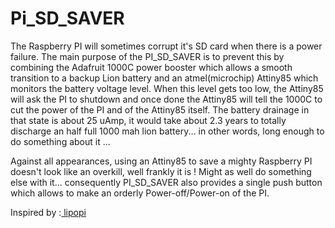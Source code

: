 # Pi_SD_SAVER
The Raspberry PI will sometimes corrupt it's SD card when there is a power failure. The main purpose of the PI_SD_SAVER is to  prevent this by combining the Adafruit 1000C power booster which allows a smooth transition to a backup Lion battery and an atmel(microchip) Attiny85 which monitors the battery voltage level. When this level gets too low, the Attiny85 will ask the PI to shutdown and once done the Attiny85 will tell the 1000C to cut the power of the PI and of the Attiny85 itself. The battery drainage in that state is about 25 uAmp, it would take about 2.3 years to totally discharge an half full 1000 mah lion battery... in other words, long enough to do something about it ...  

Against all appearances, using an Attiny85 to save a mighty Raspberry PI doesn't look like an overkill, well frankly it is !  Might as well do something else with it... consequently PI_SD_SAVER also provides a single push button which allows to make an orderly Power-off/Power-on of the PI.   
  
  
Inspired by :<a href="https://github.com/NeonHorizon/lipopi"> lipopi</a>

